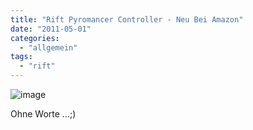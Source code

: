 ```yaml
---
title: "Rift Pyromancer Controller - Neu Bei Amazon"
date: "2011-05-01"
categories: 
  - "allgemein"
tags: 
  - "rift"
---
```


![image](/blog/images/wpid-unbenanntro.gif)

Ohne Worte ...;)
